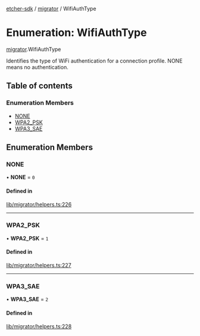 [etcher-sdk](../README.md) / [migrator](../modules/migrator.md) / WifiAuthType

# Enumeration: WifiAuthType

[migrator](../modules/migrator.md).WifiAuthType

Identifies the type of WiFi authentication for a connection profile.
NONE means no authentication.

## Table of contents

### Enumeration Members

- [NONE](migrator.WifiAuthType.md#none)
- [WPA2\_PSK](migrator.WifiAuthType.md#wpa2_psk)
- [WPA3\_SAE](migrator.WifiAuthType.md#wpa3_sae)

## Enumeration Members

### NONE

• **NONE** = ``0``

#### Defined in

[lib/migrator/helpers.ts:226](https://github.com/balena-io-modules/etcher-sdk/blob/a70e73b/lib/migrator/helpers.ts#L226)

___

### WPA2\_PSK

• **WPA2\_PSK** = ``1``

#### Defined in

[lib/migrator/helpers.ts:227](https://github.com/balena-io-modules/etcher-sdk/blob/a70e73b/lib/migrator/helpers.ts#L227)

___

### WPA3\_SAE

• **WPA3\_SAE** = ``2``

#### Defined in

[lib/migrator/helpers.ts:228](https://github.com/balena-io-modules/etcher-sdk/blob/a70e73b/lib/migrator/helpers.ts#L228)
